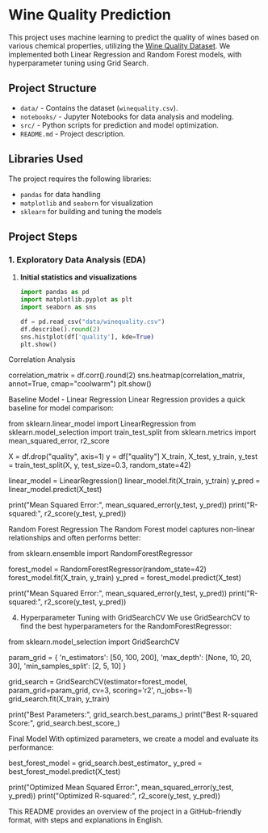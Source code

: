 # Wine Quality Prediction

This project uses machine learning to predict the quality of wines based on various chemical properties, utilizing the [Wine Quality Dataset](https://archive.ics.uci.edu/ml/datasets/Wine+Quality). We implemented both Linear Regression and Random Forest models, with hyperparameter tuning using Grid Search.

## Project Structure

- `data/` - Contains the dataset (`winequality.csv`).
- `notebooks/` - Jupyter Notebooks for data analysis and modeling.
- `src/` - Python scripts for prediction and model optimization.
- `README.md` - Project description.

## Libraries Used
The project requires the following libraries:
- `pandas` for data handling
- `matplotlib` and `seaborn` for visualization
- `sklearn` for building and tuning the models

## Project Steps

### 1. Exploratory Data Analysis (EDA)

1. **Initial statistics and visualizations**
   ```python
   import pandas as pd
   import matplotlib.pyplot as plt
   import seaborn as sns

   df = pd.read_csv("data/winequality.csv")
   df.describe().round(2)
   sns.histplot(df['quality'], kde=True)
   plt.show()

Correlation Analysis

correlation_matrix = df.corr().round(2)
sns.heatmap(correlation_matrix, annot=True, cmap="coolwarm")
plt.show()

Baseline Model - Linear Regression
Linear Regression provides a quick baseline for model comparison:

from sklearn.linear_model import LinearRegression
from sklearn.model_selection import train_test_split
from sklearn.metrics import mean_squared_error, r2_score

X = df.drop("quality", axis=1)
y = df["quality"]
X_train, X_test, y_train, y_test = train_test_split(X, y, test_size=0.3, random_state=42)

linear_model = LinearRegression()
linear_model.fit(X_train, y_train)
y_pred = linear_model.predict(X_test)

print("Mean Squared Error:", mean_squared_error(y_test, y_pred))
print("R-squared:", r2_score(y_test, y_pred))

Random Forest Regression
The Random Forest model captures non-linear relationships and often performs better:

from sklearn.ensemble import RandomForestRegressor

forest_model = RandomForestRegressor(random_state=42)
forest_model.fit(X_train, y_train)
y_pred = forest_model.predict(X_test)

print("Mean Squared Error:", mean_squared_error(y_test, y_pred))
print("R-squared:", r2_score(y_test, y_pred))

4. Hyperparameter Tuning with GridSearchCV
We use GridSearchCV to find the best hyperparameters for the RandomForestRegressor:

from sklearn.model_selection import GridSearchCV

param_grid = {
    'n_estimators': [50, 100, 200],
    'max_depth': [None, 10, 20, 30],
    'min_samples_split': [2, 5, 10]
}

grid_search = GridSearchCV(estimator=forest_model, param_grid=param_grid, cv=3, scoring='r2', n_jobs=-1)
grid_search.fit(X_train, y_train)

print("Best Parameters:", grid_search.best_params_)
print("Best R-squared Score:", grid_search.best_score_)

Final Model
With optimized parameters, we create a model and evaluate its performance:

best_forest_model = grid_search.best_estimator_
y_pred = best_forest_model.predict(X_test)

print("Optimized Mean Squared Error:", mean_squared_error(y_test, y_pred))
print("Optimized R-squared:", r2_score(y_test, y_pred))


This README provides an overview of the project in a GitHub-friendly format, with steps and explanations in English.
